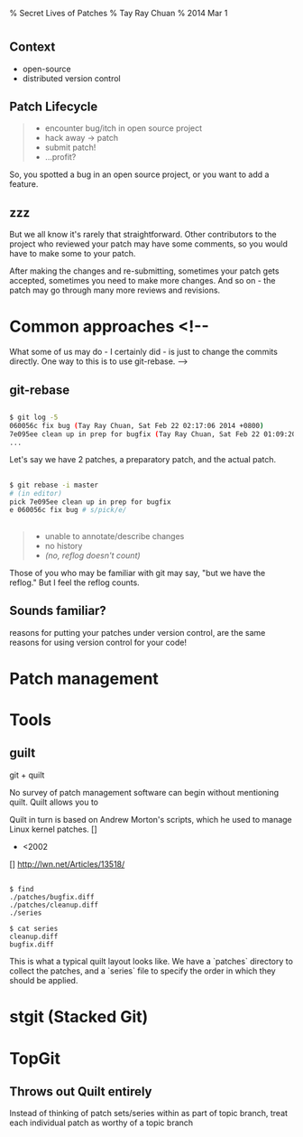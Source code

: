 % Secret Lives of Patches
% Tay Ray Chuan
% 2014 Mar 1

<!--
Superheroes are awesome. They have secret lives.
Your patches are awesome, they should have secret lives too.
Premise of talk: track your patches how you would track your source code.
// While people only see the final, polished patch, they may not see the 
// They may live a "double-life" that never sees the light of day - people only see the polished, accepted patch, 
-->

# <!-- about myself, intro, pic of superhero -->

## Context

- open-source
- distributed version control

## Patch Lifecycle

> * encounter bug/itch in open source project
> * hack away → patch
> * submit patch!
> * ...profit?

<div class="notes">
So, you spotted a bug in an open source project, or you want to add a feature. 
</div>

## zzz

<div class="notes">
But we all know it's rarely that straightforward.
Other contributors to the project who reviewed your patch may have some comments, so you would have to make some to your patch.

After making the changes and re-submitting, sometimes your patch gets accepted, sometimes you need to make more changes. And so on - the patch may go through many more reviews and revisions.
</div>

# Common approaches <!--
What some of us may do - I certainly did - is just to change the commits directly. One way to this is to use git-rebase.
-->

## git-rebase

##

```bash
$ git log -5
060056c fix bug (Tay Ray Chuan, Sat Feb 22 02:17:06 2014 +0800)
7e095ee clean up in prep for bugfix (Tay Ray Chuan, Sat Feb 22 01:09:2014 +0800)
...
```

<div class="notes">
Let's say we have 2 patches, a preparatory patch, and the actual patch. 
</div>

##

```bash
$ git rebase -i master
# (in editor)
pick 7e095ee clean up in prep for bugfix
e 060056c fix bug # s/pick/e/
```

<!--
## manual squash

    $ git diff HEAD > mypatch.diff
    $ add patch text...
-->

## 

> * unable to annotate/describe changes
> * no history
> * _(no, reflog doesn't count)_

<div class="notes">
Those of you who may be familiar with git may say, "but we have the reflog." But I feel the reflog counts.
</div>

## Sounds familiar?

<div class="notes">
reasons for putting your patches under version control, are the same reasons for using version control for your code!
</div>

# Patch management

# Tools

## guilt

git + quilt

<div class="notes">
No survey of patch management software can begin without mentioning quilt. Quilt allows you to 

Quilt in turn is based on Andrew Morton's scripts, which he used to manage Linux kernel patches. []

- &lt;2002

[] http://lwn.net/Articles/13518/
</div>

##

    $ find
    ./patches/bugfix.diff
    ./patches/cleanup.diff
    ./series

    $ cat series
    cleanup.diff
    bugfix.diff

<div class="notes">
This is what a typical quilt layout looks like. We have a `patches` directory to collect the patches, and a `series` file to specify the order in which they should be applied.
</div>


# stgit (Stacked Git)

# TopGit

## Throws out Quilt entirely

<div class="notes">
Instead of thinking of patch sets/series within as part of topic branch, treat each individual patch as worthy of a topic branch
</div>
